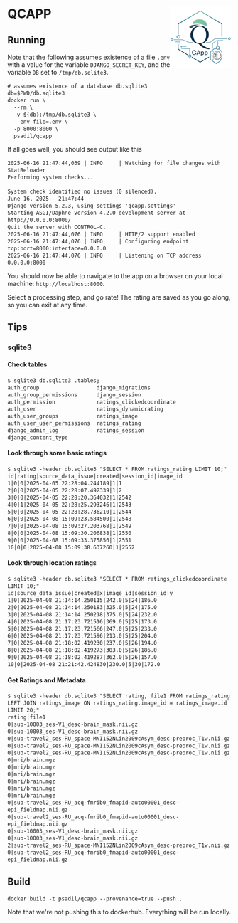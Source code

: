 # QCAPP <a href="https://github.com/psadil/qcapp"><img src="qcapp/static/qcapp/qcapp.png" align="right" height="138" /></a>

## Running

Note that the following assumes existence of a file `.env` with a value for the variable `DJANGO_SECRET_KEY`, and the variable `DB` set to `/tmp/db.sqlite3`.

```shell
# assumes existence of a database db.sqlite3
db=$PWD/db.sqlite3
docker run \
  --rm \  
  -v ${db}:/tmp/db.sqlite3 \
  --env-file=.env \
  -p 8000:8000 \
  psadil/qcapp
```

If all goes well, you should see output like this

```shell
2025-06-16 21:47:44,039 | INFO     | Watching for file changes with StatReloader
Performing system checks...

System check identified no issues (0 silenced).
June 16, 2025 - 21:47:44
Django version 5.2.3, using settings 'qcapp.settings'
Starting ASGI/Daphne version 4.2.0 development server at http://0.0.0.0:8000/
Quit the server with CONTROL-C.
2025-06-16 21:47:44,076 | INFO     | HTTP/2 support enabled
2025-06-16 21:47:44,076 | INFO     | Configuring endpoint tcp:port=8000:interface=0.0.0.0
2025-06-16 21:47:44,076 | INFO     | Listening on TCP address 0.0.0.0:8000
```

You should now be able to navigate to the app on a browser on your local machine: `http://localhost:8000`.

Select a processing step, and go rate! The rating are saved as you go along, so you can exit at any time.

## Tips

### sqlite3

#### Check tables

```shell
$ sqlite3 db.sqlite3 .tables;
auth_group                  django_migrations         
auth_group_permissions      django_session            
auth_permission             ratings_clickedcoordinate 
auth_user                   ratings_dynamicrating     
auth_user_groups            ratings_image             
auth_user_user_permissions  ratings_rating            
django_admin_log            ratings_session           
django_content_type
```

#### Look through some basic ratings

```shell
$ sqlite3 -header db.sqlite3 "SELECT * FROM ratings_rating LIMIT 10;"
id|rating|source_data_issue|created|session_id|image_id
1|0|0|2025-04-05 22:28:04.244189|1|1
2|0|0|2025-04-05 22:28:07.492339|1|2
3|0|0|2025-04-05 22:28:20.364032|1|2542
4|0|1|2025-04-05 22:28:25.293246|1|2543
5|0|0|2025-04-05 22:28:28.736210|1|2544
6|0|0|2025-04-08 15:09:23.584500|1|2548
7|0|0|2025-04-08 15:09:27.203768|1|2549
8|0|0|2025-04-08 15:09:30.206838|1|2550
9|0|0|2025-04-08 15:09:33.375856|1|2551
10|0|0|2025-04-08 15:09:38.637260|1|2552
```

#### Look through location ratings

```shell
$ sqlite3 -header db.sqlite3 "SELECT * FROM ratings_clickedcoordinate LIMIT 10;"
id|source_data_issue|created|x|image_id|session_id|y
1|0|2025-04-08 21:14:14.250115|242.0|5|24|186.0
2|0|2025-04-08 21:14:14.250183|325.0|5|24|175.0
3|0|2025-04-08 21:14:14.250218|375.0|5|24|232.0
4|0|2025-04-08 21:17:23.721516|369.0|5|25|173.0
5|0|2025-04-08 21:17:23.721566|247.0|5|25|233.0
6|0|2025-04-08 21:17:23.721596|213.0|5|25|204.0
7|0|2025-04-08 21:18:02.419230|237.0|5|26|194.0
8|0|2025-04-08 21:18:02.419273|303.0|5|26|186.0
9|0|2025-04-08 21:18:02.419287|362.0|5|26|157.0
10|0|2025-04-08 21:21:42.424830|230.0|5|30|172.0
```

#### Get Ratings and Metadata

```shell
$ sqlite3 -header db.sqlite3 "SELECT rating, file1 FROM ratings_rating LEFT JOIN ratings_image ON ratings_rating.image_id = ratings_image.id LIMIT 20;"
rating|file1
0|sub-10003_ses-V1_desc-brain_mask.nii.gz
0|sub-10003_ses-V1_desc-brain_mask.nii.gz
0|sub-travel2_ses-RU_space-MNI152NLin2009cAsym_desc-preproc_T1w.nii.gz
0|sub-travel2_ses-RU_space-MNI152NLin2009cAsym_desc-preproc_T1w.nii.gz
0|sub-travel2_ses-RU_space-MNI152NLin2009cAsym_desc-preproc_T1w.nii.gz
0|mri/brain.mgz
0|mri/brain.mgz
0|mri/brain.mgz
0|mri/brain.mgz
0|mri/brain.mgz
0|mri/brain.mgz
0|sub-travel2_ses-RU_acq-fmrib0_fmapid-auto00001_desc-epi_fieldmap.nii.gz
0|sub-travel2_ses-RU_acq-fmrib0_fmapid-auto00001_desc-epi_fieldmap.nii.gz
0|sub-10003_ses-V1_desc-brain_mask.nii.gz
0|sub-10003_ses-V1_desc-brain_mask.nii.gz
2|sub-travel2_ses-RU_space-MNI152NLin2009cAsym_desc-preproc_T1w.nii.gz
0|sub-travel2_ses-RU_acq-fmrib0_fmapid-auto00001_desc-epi_fieldmap.nii.gz
```

## Build

```shell
docker build -t psadil/qcapp --provenance=true --push .
```

Note that we're not pushing this to dockerhub. Everything will be run locally.
